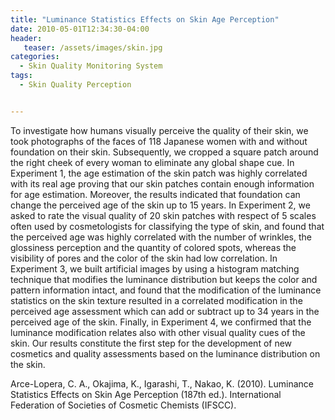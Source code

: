 ```yaml
---
title: "Luminance Statistics Effects on Skin Age Perception"
date: 2010-05-01T12:34:30-04:00
header:
   teaser: /assets/images/skin.jpg
categories:
  - Skin Quality Monitoring System
tags:
  - Skin Quality Perception


---
```

To investigate how humans visually perceive the quality of their skin, we
took photographs of the faces of 118 Japanese women with and without foundation on their
skin. Subsequently, we cropped a square patch around the right cheek of every woman to
eliminate any global shape cue. In Experiment 1, the age estimation of the skin patch was
highly correlated with its real age proving that our skin patches contain enough information
for age estimation. Moreover, the results indicated that foundation can change the perceived
age of the skin up to 15 years. In Experiment 2, we asked to rate the visual quality of 20 skin
patches with respect of 5 scales often used by cosmetologists for classifying the type of skin,
and found that the perceived age was highly correlated with the number of wrinkles, the
glossiness perception and the quantity of colored spots, whereas the visibility of pores and the
color of the skin had low correlation. In Experiment 3, we built artificial images by using a
histogram matching technique that modifies the luminance distribution but keeps the color
and pattern information intact, and found that the modification of the luminance statistics on
the skin texture resulted in a correlated modification in the perceived age assessment which
can add or subtract up to 34 years in the perceived age of the skin. Finally, in Experiment 4,
we confirmed that the luminance modification relates also with other visual quality cues of
the skin. Our results constitute the first step for the development of new cosmetics and quality
assessments based on the luminance distribution on the skin.

Arce-Lopera, C. A., Okajima, K., Igarashi, T., Nakao, K. (2010). 
Luminance Statistics Effects on Skin Age Perception (187th ed.). 
International Federation of Societies of Cosmetic Chemists (IFSCC).